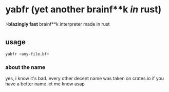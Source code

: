 # yabfr (yet another brainf\*\*k _in_ rust)

⚡**blazingly fast** brainf\*\*k interpreter made in rust

## usage

```sh
yabfr <any-file.bf>
```

### about the name

yes, i know it's bad. every other decent name was taken on crates.io
if you have a better name let me know asap
